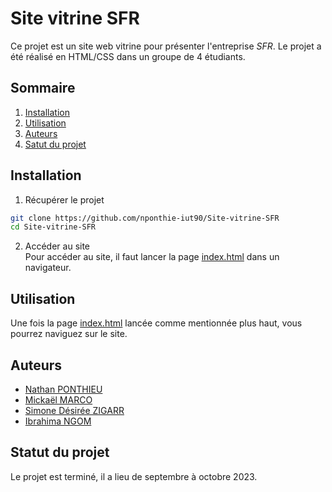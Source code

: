# Site vitrine SFR

Ce projet est un site web vitrine pour présenter l'entreprise *SFR*. Le projet a été réalisé en HTML/CSS dans un groupe de 4 étudiants.

## Sommaire

1. [Installation](#installation)
2. [Utilisation](#utilisation)
3. [Auteurs](#auteurs)
4. [Satut du projet](#statut-du-projet)

## Installation

1. Récupérer le projet
```bash
git clone https://github.com/nponthie-iut90/Site-vitrine-SFR
cd Site-vitrine-SFR
```

2. Accéder au site  
   Pour accéder au site, il faut lancer la page [index.html](index.html) dans un navigateur.

## Utilisation

Une fois la page [index.html](index.html) lancée comme mentionnée plus haut, vous pourrez naviguez sur le site.

## Auteurs

- [Nathan PONTHIEU](https://github.com/nponthie-iut90)
- [Mickaël MARCO](https://github.com/mmarco-iut90)
- [Simone Désirée ZIGARR](https://github.com/sdziggar-iut90)
- [Ibrahima NGOM](https://github.com/ingom-iut90)

## Statut du projet

Le projet est terminé, il a lieu de septembre à octobre 2023.
